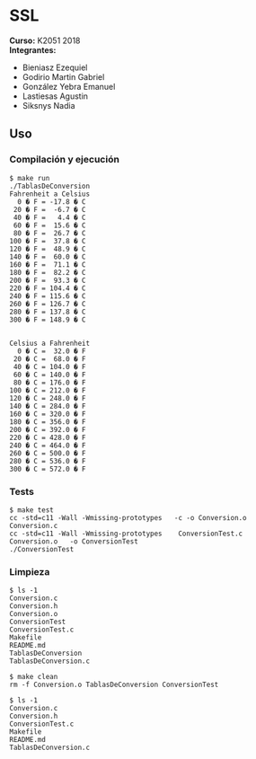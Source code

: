 # SSL
**Curso:** K2051 2018<br />
**Integrantes:**<br />
* Bieniasz Ezequiel<br />
* Godirio Martin Gabriel<br />
* González Yebra Emanuel<br />
* Lastiesas Agustin<br />
* Siksnys Nadia<br />

## Uso
### Compilación y ejecución
```
$ make run                    
./TablasDeConversion
Fahrenheit a Celsius
  0 � F = -17.8 � C
 20 � F =  -6.7 � C
 40 � F =   4.4 � C
 60 � F =  15.6 � C
 80 � F =  26.7 � C
100 � F =  37.8 � C
120 � F =  48.9 � C
140 � F =  60.0 � C
160 � F =  71.1 � C
180 � F =  82.2 � C
200 � F =  93.3 � C
220 � F = 104.4 � C
240 � F = 115.6 � C
260 � F = 126.7 � C
280 � F = 137.8 � C
300 � F = 148.9 � C


Celsius a Fahrenheit
  0 � C =  32.0 � F
 20 � C =  68.0 � F
 40 � C = 104.0 � F
 60 � C = 140.0 � F
 80 � C = 176.0 � F
100 � C = 212.0 � F
120 � C = 248.0 � F
140 � C = 284.0 � F
160 � C = 320.0 � F
180 � C = 356.0 � F
200 � C = 392.0 � F
220 � C = 428.0 � F
240 � C = 464.0 � F
260 � C = 500.0 � F
280 � C = 536.0 � F
300 � C = 572.0 � F
```

### Tests
```
$ make test
cc -std=c11 -Wall -Wmissing-prototypes   -c -o Conversion.o Conversion.c
cc -std=c11 -Wall -Wmissing-prototypes    ConversionTest.c Conversion.o   -o ConversionTest
./ConversionTest
```

### Limpieza
```
$ ls -1
Conversion.c
Conversion.h
Conversion.o
ConversionTest
ConversionTest.c
Makefile
README.md
TablasDeConversion
TablasDeConversion.c

$ make clean
rm -f Conversion.o TablasDeConversion ConversionTest

$ ls -1
Conversion.c
Conversion.h
ConversionTest.c
Makefile
README.md
TablasDeConversion.c
```
